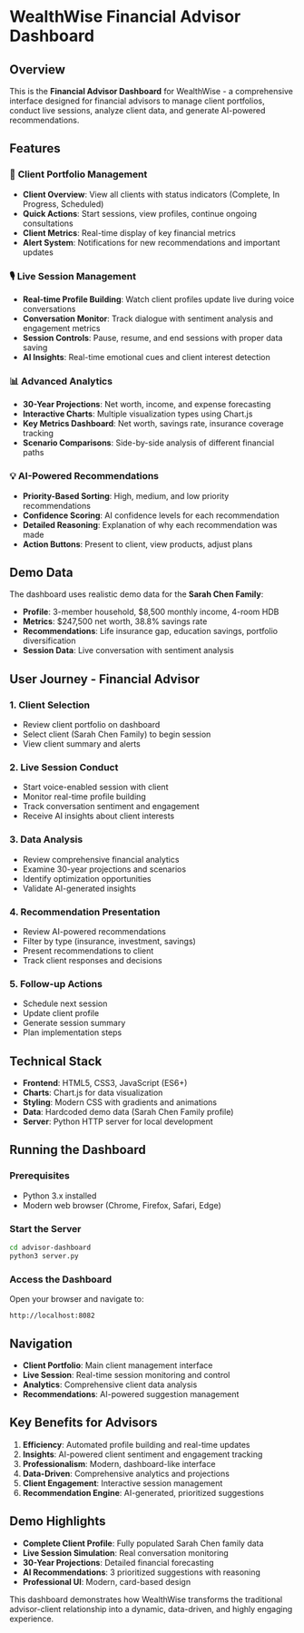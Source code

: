 # WealthWise Financial Advisor Dashboard

## Overview

This is the **Financial Advisor Dashboard** for WealthWise - a comprehensive interface designed for financial advisors to manage client portfolios, conduct live sessions, analyze client data, and generate AI-powered recommendations.

## Features

### 🎯 **Client Portfolio Management**
- **Client Overview**: View all clients with status indicators (Complete, In Progress, Scheduled)
- **Quick Actions**: Start sessions, view profiles, continue ongoing consultations
- **Client Metrics**: Real-time display of key financial metrics
- **Alert System**: Notifications for new recommendations and important updates

### 🎙️ **Live Session Management**
- **Real-time Profile Building**: Watch client profiles update live during voice conversations
- **Conversation Monitor**: Track dialogue with sentiment analysis and engagement metrics
- **Session Controls**: Pause, resume, and end sessions with proper data saving
- **AI Insights**: Real-time emotional cues and client interest detection

### 📊 **Advanced Analytics**
- **30-Year Projections**: Net worth, income, and expense forecasting
- **Interactive Charts**: Multiple visualization types using Chart.js
- **Key Metrics Dashboard**: Net worth, savings rate, insurance coverage tracking
- **Scenario Comparisons**: Side-by-side analysis of different financial paths

### 💡 **AI-Powered Recommendations**
- **Priority-Based Sorting**: High, medium, and low priority recommendations
- **Confidence Scoring**: AI confidence levels for each recommendation
- **Detailed Reasoning**: Explanation of why each recommendation was made
- **Action Buttons**: Present to client, view products, adjust plans

## Demo Data

The dashboard uses realistic demo data for the **Sarah Chen Family**:

- **Profile**: 3-member household, $8,500 monthly income, 4-room HDB
- **Metrics**: $247,500 net worth, 38.8% savings rate
- **Recommendations**: Life insurance gap, education savings, portfolio diversification
- **Session Data**: Live conversation with sentiment analysis

## User Journey - Financial Advisor

### 1. **Client Selection**
- Review client portfolio on dashboard
- Select client (Sarah Chen Family) to begin session
- View client summary and alerts

### 2. **Live Session Conduct**
- Start voice-enabled session with client
- Monitor real-time profile building
- Track conversation sentiment and engagement
- Receive AI insights about client interests

### 3. **Data Analysis**
- Review comprehensive financial analytics
- Examine 30-year projections and scenarios
- Identify optimization opportunities
- Validate AI-generated insights

### 4. **Recommendation Presentation**
- Review AI-powered recommendations
- Filter by type (insurance, investment, savings)
- Present recommendations to client
- Track client responses and decisions

### 5. **Follow-up Actions**
- Schedule next session
- Update client profile
- Generate session summary
- Plan implementation steps

## Technical Stack

- **Frontend**: HTML5, CSS3, JavaScript (ES6+)
- **Charts**: Chart.js for data visualization
- **Styling**: Modern CSS with gradients and animations
- **Data**: Hardcoded demo data (Sarah Chen Family profile)
- **Server**: Python HTTP server for local development

## Running the Dashboard

### Prerequisites
- Python 3.x installed
- Modern web browser (Chrome, Firefox, Safari, Edge)

### Start the Server
```bash
cd advisor-dashboard
python3 server.py
```

### Access the Dashboard
Open your browser and navigate to:
```
http://localhost:8082
```

## Navigation

- **Client Portfolio**: Main client management interface
- **Live Session**: Real-time session monitoring and control
- **Analytics**: Comprehensive client data analysis
- **Recommendations**: AI-powered suggestion management

## Key Benefits for Advisors

1. **Efficiency**: Automated profile building and real-time updates
2. **Insights**: AI-powered client sentiment and engagement tracking
3. **Professionalism**: Modern, dashboard-like interface
4. **Data-Driven**: Comprehensive analytics and projections
5. **Client Engagement**: Interactive session management
6. **Recommendation Engine**: AI-generated, prioritized suggestions

## Demo Highlights

- **Complete Client Profile**: Fully populated Sarah Chen family data
- **Live Session Simulation**: Real conversation monitoring
- **30-Year Projections**: Detailed financial forecasting
- **AI Recommendations**: 3 prioritized suggestions with reasoning
- **Professional UI**: Modern, card-based design

This dashboard demonstrates how WealthWise transforms the traditional advisor-client relationship into a dynamic, data-driven, and highly engaging experience.


